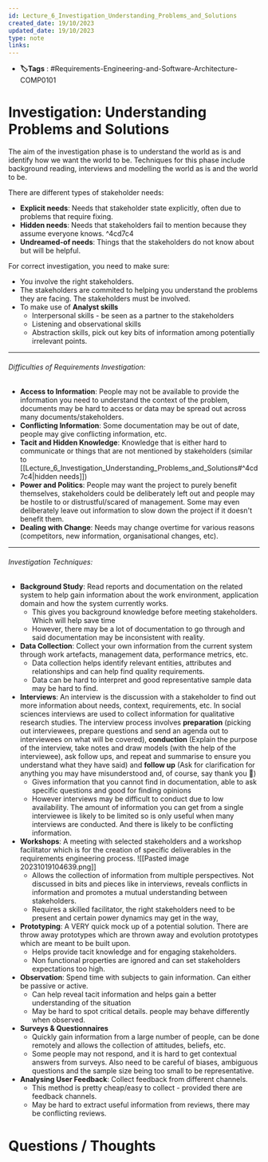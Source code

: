 ```yaml
---
id: Lecture_6_Investigation_Understanding_Problems_and_Solutions
created_date: 19/10/2023
updated_date: 19/10/2023
type: note
links:
---
```

* **🏷️Tags** : #Requirements-Engineering-and-Software-Architecture-COMP0101 
# Investigation: Understanding Problems and Solutions

The aim of the investigation phase is to understand the world as is and identify how we want the world to be. Techniques for this phase include background reading, interviews and modelling the world as is and the world to be.

There are different types of stakeholder needs:
* **Explicit needs**: Needs that stakeholder state explicitly, often due to problems that require fixing.
* **Hidden needs**: Needs that stakeholders fail to mention because they assume everyone knows. ^4cd7c4
* **Undreamed-of needs**: Things that the stakeholders do not know about but will be helpful.

For correct investigation, you need to make sure:
* You involve the right stakeholders.
* The stakeholders are commited to helping you understand  the problems they are facing. The stakeholders must be involved.
* To make use of **Analyst skills**
	* Interpersonal skills - be seen as a partner to the stakeholders
	* Listening and observational skills
	* Abstraction skills, pick out key bits of information among potentially irrelevant points.

---
###### Difficulties of Requirements Investigation:

* **Access to Information**: People may not be available to provide the information you need to understand the context of the problem, documents may be hard to access or data may be spread out across many documents/stakeholders.
* **Conflicting Information**: Some documentation may be out of date, people may give conflicting information, etc.
* **Tacit and Hidden Knowledge**: Knowledge that is either hard to communicate or things that are not mentioned by stakeholders (similar to [[Lecture_6_Investigation_Understanding_Problems_and_Solutions#^4cd7c4|hidden needs]])
* **Power and Politics**: People may want the project to purely benefit themselves, stakeholders could be deliberately left out and people may be hostile to or distrustful/scared of management. Some may even deliberately leave out information to slow down the project if it doesn't benefit them.
* **Dealing with Change**: Needs may change overtime for various reasons (competitors, new information, organisational changes, etc).

---
###### Investigation Techniques:

* **Background Study**: Read reports and documentation on the related system to help gain information about the work environment, application domain and how the system currently works.
	* This gives you background knowledge before meeting stakeholders. Which will help save time
	* However, there may be a lot of documentation to go through and said documentation may be inconsistent with reality.
* **Data Collection**: Collect your own information from the current system through work artefacts, management data, performance metrics, etc.
	* Data collection helps identify relevant entities, attributes and relationships and can help find quality requirements.
	* Data can be hard to interpret and good representative sample data may be hard to find.
* **Interviews**: An interview is the discussion with a stakeholder to find out more information about needs, context, requirements, etc. In social sciences interviews are used to collect information for qualitative research studies. 
	The interview process involves **preparation** (picking out interviewees, prepare questions and send an agenda out to interviewees on what will be covered), **conduction** (Explain the purpose of the interview, take notes and draw models (with the help of the interviewee), ask follow ups, and repeat and summarise to ensure you understand what they have said) and **follow up** (Ask for clarification for anything you may have misunderstood and, of course, say thank you 🤠)
	* Gives information that you cannot find in documentation, able to ask specific questions and good for finding opinions
	* However interviews may be difficult to conduct due to low availability. The amount of information you can get from a single interviewee is likely to be limited so is only useful when many interviews are conducted. And there is likely to be conflicting information.
* **Workshops**: A meeting with selected stakeholders and a workshop facilitator which is for the creation of specific deliverables in the requirements engineering process.
	![[Pasted image 20231019104639.png]]
	* Allows the collection of information from multiple perspectives. Not discussed in bits and pieces like in interviews, reveals conflicts in information and promotes a mutual understanding between stakeholders.
	* Requires a skilled facilitator, the right stakeholders need to be present and certain power dynamics may get in the way,
* **Prototyping**: A VERY quick mock up of a potential solution. There are throw away prototypes which are thrown away and evolution prototypes which are meant to be built upon.
	* Helps provide tacit knowledge and for engaging stakeholders.
	* Non functional properties are ignored and can set stakeholders expectations too high.
* **Observation**: Spend time with subjects to gain information. Can either be passive or active.
	* Can help reveal tacit information and helps gain a better understanding of the situation
	* May be hard to spot critical details. people may behave differently when observed.
* **Surveys & Questionnaires**
	* Quickly gain information from a large number of people, can be done remotely and allows the collection of attitudes, beliefs, etc.
	* Some people may not respond, and it is hard to get contextual answers from surveys. Also need to be careful of biases, ambiguous questions and the sample size being too small to be representative.
* **Analysing User Feedback**: Collect feedback from different channels.
	* This method is pretty cheap/easy to collect - provided there are feedback channels.
	* May be hard to extract useful information from reviews, there may be conflicting reviews. 

# Questions / Thoughts